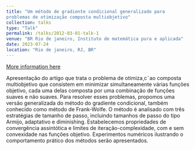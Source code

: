 ```yaml
---
title: "Um método de gradiente condicional generalizado para
problemas de otimização composta multiobjetivo"
collection: talks
type: "Talk"
permalink: /talks/2012-03-01-talk-1
venue: "BR Rio de janeiro, Instituto de matemática pura e aplicada"
date: 2023-07-24
location: "Rio de janeiro, RJ, BR"
---
```

[More information here](https://impa.br/arquivo_base/eventos-do-impa/2023-2/34o-coloquio-brasileiro-de-matematica-cbm/sessoes-tematicas-2/otimizacao/)

Apresentação do artigo que trata o problema de otimiza¸c˜ao composta multiobjetivo que consistem em minimizar simultaneamente
várias funções objetivo, cada uma delas composta por uma combinação de funções suaves e não suaves. Para resolver esses problemas, propomos uma versão generalizada do método do gradiente
condicional, também conhecido como método de Frank-Wolfe. O
método é analisado com três estratégias de tamanho de passo, incluindo tamanhos de passo do tipo Armijo, adaptativo e diminishing.
Estabelecemos propriedades de convergência assintótica e limites de
iteração-complexidade, com e sem convexidade nas funções objetivo. Experimentos numéricos ilustrando o comportamento prático
dos métodos serão apresentados.
